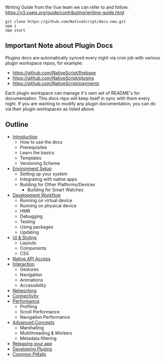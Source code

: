 Writing Guide from the Vue team we can refer to and follow: https://v3.vuejs.org/guide/contributing/writing-guide.html

```cli
git clone https://github.com/NativeScript/docs-new.git
npm i
npm start
```

## Important Note about Plugin Docs

Plugins docs are automatically synced every night via cron job with various plugin workspace repos, for example:

- https://github.com/NativeScript/firebase
- https://github.com/NativeScript/plugins
- https://github.com/NativeScript/payments

Each plugin workspace can manage it's own set of README's for documentation. This docs repo will keep itself in sync with them every night.
If you are wanting to modify any plugin documentation, you can do via their plugin workspaces as listed above.

## Outline

- [Introduction](/introduction.md)
  - How to use the docs
  - Prerequisites
  - Learn the basics
  - Templates
  - Versioning Scheme
- [Environment Setup](/environment-setup.md)
  - Setting up your system
  - Integrating with native apps
  - Building for Other Platforms/Devices
    - Building for Smart Watches
- [Development Workflow](/development-workflow.md)
  - Running on virtual device
  - Running on physical device
  - HMR
  - Debugging
  - Testing
  - Using packages
  - Updating
- [UI & Styling](/ui-and-styling.md)
  - Layouts
  - Components
  - CSS
- [Native API Access](/native-api-access.md)
- [Interaction](/interaction.md)
  - Gestures
  - Navigation
  - Animations
  - Accessibility
- [Networking](/http.md)
- [Connectivity](/connectivity.md)
- [Performance](/performance.md)
  - Profiling
  - Scroll Performance
  - Navigation Performance
- [Advanced Concepts](/advanced-concepts.md)
  - Marshalling
  - Multithreading & Workers
  - Metadata filtering
- [Releasing your app](/releasing.md)
- [Developing Plugins](/plugins/developing-plugins.md)
- [Common Pitfalls](/common-pitfalls.md)
